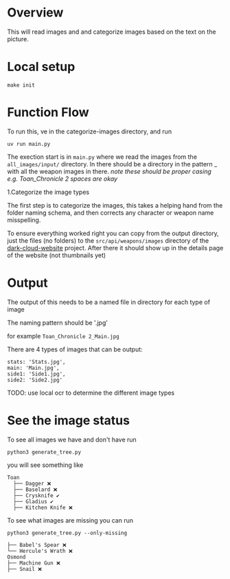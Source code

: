 # Overview

This will read images and and categorize images based on the text on the picture.

# Local setup

```
make init
```

# Function Flow

To run this, ve in the categorize-images directory, and run

```shell
uv run main.py
```

The exection start is in `main.py` where we read the images from the `all_images/input/` directory. In there should be a directory in the pattern <CharacterName>_<WeaponName> with all the weapon images in there.
*note these should be proper casing e.g. Toan_Chronicle 2 spaces are okay*

1.Categorize the image types

The first step is to categorize the images, this takes a helping hand from the folder naming schema, and then corrects any character or weapon name misspelling.

To ensure everything worked right you can copy from the output directory, just the files (no folders) to the `src/api/weapons/images` directory of the [dark-cloud-website](https://gitlab.com/russell_boley/dark-cloud-website.git)
project. After there it should show up in the details page of the website (not thumbnails yet)

# Output

The output of this needs to be a named file in directory for each type of image

The naming pattern should be '<character>_<weapon name>_<type>.jpg'

for example `Toan_Chronicle 2_Main.jpg`

There are 4 types of images that can be output:

```
stats: 'Stats.jpg',
main: 'Main.jpg',
side1: 'Side1.jpg',
side2: 'Side2.jpg'
```

TODO: use local ocr to determine the different image types

# See the image status

To see all images we have and don't have run

```shell
python3 generate_tree.py
```

you will see something like

```shell
Toan
  ├── Dagger ❌
  ├── Baselard ❌
  ├── Crysknife ✔️
  ├── Gladius ✔️
  ├── Kitchen Knife ❌
```

To see what images are missing you can run

```shell
python3 generate_tree.py --only-missing
```

```shell
├── Babel's Spear ❌
└── Hercule's Wrath ❌
Osmond
├── Machine Gun ❌
├── Snail ❌
```

